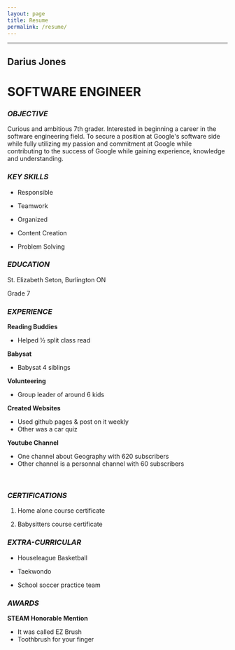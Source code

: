 ```yaml
---
layout: page
title: Resume
permalink: /resume/
---
```




---


## **Darius Jones** 

# SOFTWARE ENGINEER

### ***​​OBJECTIVE***​ 


 

Curious and ambitious 7th grader. Interested in beginning a career in the software engineering field. To secure a position at Google's software side while fully utilizing my passion and commitment at Google while contributing to the success of Google while gaining experience, knowledge and understanding.


### ***​KEY SKILLS***​ ​​ 

- Responsible 

- Teamwork 

- Organized 

- Content Creation 

- Problem Solving

 
 

### ***​​EDUCATION***​ ​




St. Elizabeth Seton, Burlington ON 

Grade 7 

### ​​***EXPERIENCE***​ 

 

 

 


**Reading Buddies** 

- Helped ½ split class read 

  

**Babysat** 

- Babysat 4 siblings 

  

**Volunteering** 

- Group leader of around 6 kids  

 

**Created Websites** 

- Used github pages & post on it weekly 
- Other was a car quiz



**Youtube Channel**
- One channel about Geography with 620 subscribers
- Other channel is a personnal channel with 60 subscribers

​​

### ***CERTIFICATIONS*** 

 

 

 

 

 

1. Home alone course certificate 

2. Babysitters course certificate 

 

  

 

 

### ***EXTRA-CURRICULAR*** 

 

 

 

- Houseleague Basketball 

- Taekwondo 

- School soccer practice team 

 

 

 

 

### ***AWARDS*** 

 

 

 

 **STEAM Honorable Mention**
 - It was called EZ Brush
 - Toothbrush for your finger

 
